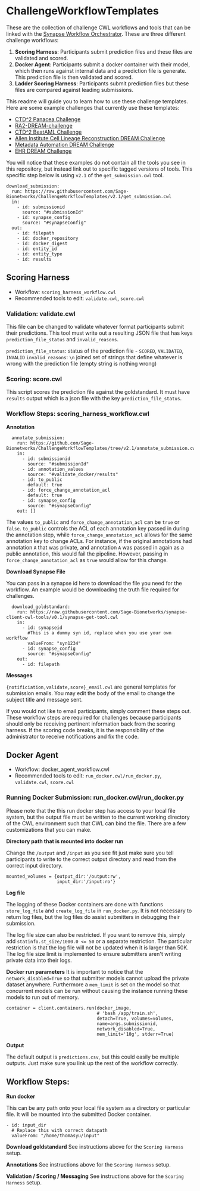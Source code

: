 # ChallengeWorkflowTemplates

These are the collection of challenge CWL workflows and tools that can be linked with the [Synapse Workflow Orchestrator](https://github.com/Sage-Bionetworks/SynapseWorkflowOrchestrator).  These are three different challenge workflows:

1. **Scoring Harness**: Participants submit prediction files and these files are validated and scored.
1. **Docker Agent**: Participants submit a docker container with their model, which then runs against internal data and a prediction file is generate.  This prediction file is then validated and scored.
1. **Ladder Scoring Harness**: Participants submit prediction files but these files are compared against leading submissions.

This readme will guide you to learn how to use these challenge templates.  Here are some example challenges that currently use these templates: 

* [CTD^2 Panacea Challenge](https://github.com/Sage-Bionetworks/CTDD-Panacea-Challenge)
* [RA2-DREAM-challenge](https://github.com/Sage-Bionetworks/RA2-dream-workflows)
* [CTD^2 BeatAML Challenge](https://github.com/Sage-Bionetworks/CTD2-BeatAML-Challenge)
* [Allen Institute Cell Lineage Reconstruction DREAM Challenge](https://github.com/Sage-Bionetworks/Allen-DREAM-Challenge)
* [Metadata Automation DREAM Challenge](https://github.com/Sage-Bionetworks/metadata-automation-challenge/tree/master/workflow)
* [EHR DREAM Challenge](https://github.com/Sage-Bionetworks/EHR-challenge)

You will notice that these examples do not contain all the tools you see in this repository, but instead link out to specific tagged versions of tools.  This specific step below is using `v2.1` of the `get_submission.cwl` tool.

```
download_submission:
  run: https://raw.githubusercontent.com/Sage-Bionetworks/ChallengeWorkflowTemplates/v2.1/get_submission.cwl
  in:
    - id: submissionid
      source: "#submissionId"
    - id: synapse_config
      source: "#synapseConfig"
  out:
    - id: filepath
    - id: docker_repository
    - id: docker_digest
    - id: entity_id
    - id: entity_type
    - id: results
```

## Scoring Harness

* Workflow: `scoring_harness_workflow.cwl`
* Recommended tools to edit: `validate.cwl`, `score.cwl`

### Validation: validate.cwl

This file can be changed to validate whatever format participants submit their predictions.  This tool must write out a resulting JSON file that has keys `prediction_file_status` and `invalid_reasons`.

`prediction_file_status`: status of the prediction file - `SCORED`, `VALIDATED`, `INVALID`
`invalid_reasons`: `\n` joined set of strings that define whatever is wrong with the prediction file (empty string is nothing wrong)

### Scoring: score.cwl

This script scores the prediction file against the goldstandard. It must have `results` output which is a json file with the key `prediction_file_status`.

### Workflow Steps: scoring_harness_workflow.cwl

**Annotation**
```
  annotate_submission:
    run: https://github.com/Sage-Bionetworks/ChallengeWorkflowTemplates/tree/v2.1/annotate_submission.cwl
    in:
      - id: submissionid
        source: "#submissionId"
      - id: annotation_values
        source: "#validate_docker/results"
      - id: to_public
        default: true
      - id: force_change_annotation_acl
        default: true
      - id: synapse_config
        source: "#synapseConfig"
    out: []
```
The values `to_public` and `force_change_annotation_acl` can be `true` or `false`.  `to_public` controls the ACL of each annotation key passed in during the annotation step, while `force_change_annotation_acl` allows for the same annotation key to change ACLs.  For instance, if the original annotations had annotation `A` that was private, and annotation `A` was passed in again as a public annotation, this would fail the pipeline.  However, passing in `force_change_annotation_acl` as `true` would allow for this change.

**Download Synapse File**

You can pass in a synapse id here to download the file you need for the workflow.  An example would be downloading the truth file required for challenges.
```
  download_goldstandard:
    run: https://raw.githubusercontent.com/Sage-Bionetworks/synapse-client-cwl-tools/v0.1/synapse-get-tool.cwl
    in:
      - id: synapseid
        #This is a dummy syn id, replace when you use your own workflow
        valueFrom: "syn1234"
      - id: synapse_config
        source: "#synapseConfig"
    out:
      - id: filepath
```

**Messages**

`{notificiation,validate,score}_email.cwl` are general templates for submission emails.  You may edit the body of the email to change the subject title and message sent.

If you would not like to email participants, simply comment these steps out.  These workflow steps are required for challenges because participants should only be receiving pertinent information back from the scoring harness.  If the scoring code breaks, it is the responsibility of the administrator to receive notifications and fix the code.


## Docker Agent
* Workflow: docker_agent_workflow.cwl
* Recommended tools to edit: `run_docker.cwl/run_docker.py`, `validate.cwl`, `score.cwl`

### Running Docker Submission: run_docker.cwl/run_docker.py

Please note that the this run docker step has access to your local file system, but the output file must be written to the current working directory of the CWL environment such that CWL can bind the file.  There are a few customizations that you can make.

**Directory path that is mounted into docker run**

Change the `/output` and `/input` as you see fit just make sure you tell participants to write to the correct output directory and read from the correct input directory.

```
mounted_volumes = {output_dir:'/output:rw',
                   input_dir:'/input:ro'}
```

**Log file**

The logging of these Docker containers are done with functions `store_log_file` and `create_log_file` in `run_docker.py`. It is not necessary to return log files, but the log files do assist submitters in debugging their submission.

The log file size can also be restricted.  If you want to remove this, simply add `statinfo.st_size/1000.0 <= 50` or a separate restriction.  The particular restriction is that the log file will not be updated when it is larger than 50K.  The log file size limit is implemented to ensure submitters aren't writing private data into their logs.

**Docker run parameters**
It is important to notice that the `network_disabled=True` so that submitter models cannot upload the private dataset anywhere.  Furthermore a `mem_limit` is set on the model so that concurrent models can be run without causing the instance running these models to run out of memory.

```
container = client.containers.run(docker_image,
                                  # 'bash /app/train.sh',
                                  detach=True, volumes=volumes,
                                  name=args.submissionid,
                                  network_disabled=True,
                                  mem_limit='10g', stderr=True)
```

**Output**

The default output is `predictions.csv`, but this could easily be multiple outputs.  Just make sure you link up the rest of the workflow correctly.

## Workflow Steps:

**Run docker**

This can be any path onto your local file system as a directory or particular file.  It will be mounted into the submitted Docker container.

```
- id: input_dir
  # Replace this with correct datapath
  valueFrom: "/home/thomasyu/input"
```

**Download goldstandard**
See instructions above for the `Scoring Harness` setup.

**Annotations**
See instructions above for the `Scoring Harness` setup.

**Validation / Scoring / Messaging**
See instructions above for the `Scoring Harness` setup.

